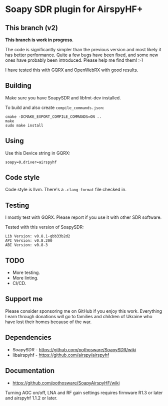 # Soapy SDR plugin for AirspyHF+

## This branch (v2)

**This branch is work in progress**.

The code is significantly simpler than the previous version and most
likely it has better performance. Quite a few bugs have been fixed,
and some new ones have probably been introduced. Please help me find
them! :-)

I have tested this with GQRX and OpenWebRX with good results.

## Building

Make sure you have SoapySDR and libfmt-dev installed.

To build and also create `compile_commands.json`:

    cmake -DCMAKE_EXPORT_COMPILE_COMMANDS=ON ..
    make
    sudo make install

## Using

Use this Device string in GQRX:

    soapy=0,driver=airspyhf

## Code style

Code style is llvm. There's a `.clang-format` file checked in.

## Testing

I mostly test with GQRX. Please report if you use it with other SDR
software.

Tested with this version of SoapySDR:

    Lib Version: v0.8.1-gbb33b2d2
    API Version: v0.8.200
    ABI Version: v0.8-3

## TODO

* More testing.
* More linting.
* CI/CD.

## Support me

Please consider sponsoring me on GitHub if you enjoy this
work. Everything I earn through donations will go to families and
children of Ukraine who have lost their homes because of the war.

## Dependencies

* SoapySDR - https://github.com/pothosware/SoapySDR/wiki
* libairspyhf - https://github.com/airspy/airspyhf

## Documentation

* https://github.com/pothosware/SoapyAirspyHF/wiki

Turning AGC on/off, LNA and RF gain settings requires firmware R1.3 or
later and airspyhf 1.1.2 or later.
